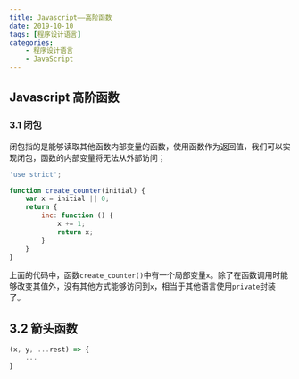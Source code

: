 ```yaml
---
title: Javascript——高阶函数
date: 2019-10-10
tags: [程序设计语言]
categories: 
    - 程序设计语言
    - JavaScript
---
```


## Javascript 高阶函数

### 3.1 闭包

闭包指的是能够读取其他函数内部变量的函数，使用函数作为返回值，我们可以实现闭包，函数的内部变量将无法从外部访问；

``` Javascript
'use strict';

function create_counter(initial) {
    var x = initial || 0;
    return {
        inc: function () {
            x += 1;
            return x;
        }
    }
}
```

上面的代码中，函数`create_counter()`中有一个局部变量`x`。除了在函数调用时能够改变其值外，没有其他方式能够访问到`x`，相当于其他语言使用`private`封装了。

## 3.2 箭头函数

``` Javascript
(x, y, ...rest) => {
    ...
}
```
